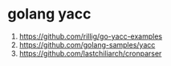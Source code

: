 # golang yacc

1. https://github.com/rillig/go-yacc-examples
2. https://github.com/golang-samples/yacc
3. https://github.com/lastchiliarch/cronparser